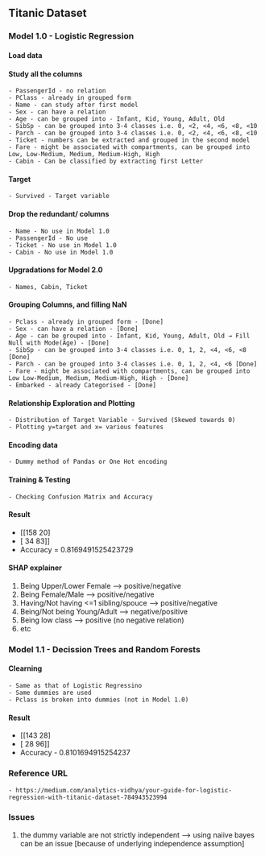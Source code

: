 ## Titanic Dataset

### Model 1.0 - Logistic Regression

#### Load data

#### Study all the columns
    - PassengerId - no relation
    - PClass - already in grouped form
    - Name - can study after first model
    - Sex - can have a relation
    - Age - can be grouped into - Infant, Kid, Young, Adult, Old
    - SibSp - can be grouped into 3-4 classes i.e. 0, <2, <4, <6, <8, <10
    - Parch - can be grouped into 3-4 classes i.e. 0, <2, <4, <6, <8, <10
    - Ticket - numbers can be extracted and grouped in the second model
    - Fare - might be associated with compartments, can be grouped into Low, Low-Medium, Medium, Medium-High, High
    - Cabin - Can be classified by extracting first Letter

#### Target
    - Survived - Target variable

#### Drop the redundant/ columns
    - Name - No use in Model 1.0
    - PassengerId - No use
    - Ticket - No use in Model 1.0
    - Cabin - No use in Model 1.0

#### Upgradations for Model 2.0
    - Names, Cabin, Ticket

#### Grouping Columns, and filling NaN
    - Pclass - already in grouped form - [Done]
    - Sex - can have a relation - [Done]
    - Age - can be grouped into - Infant, Kid, Young, Adult, Old → Fill Null with Mode(Age) - [Done]
    - SibSp - can be grouped into 3-4 classes i.e. 0, 1, 2, <4, <6, <8 [Done]     
    - Parch - can be grouped into 3-4 classes i.e. 0, 1, 2, <4, <6 [Done]
    - Fare - might be associated with compartments, can be grouped into Low Low-Medium, Medium, Medium-High, High - [Done]
    - Embarked - already Categorised - [Done]


#### Relationship Exploration and Plotting
    - Distribution of Target Variable - Survived (Skewed towards 0)
    - Plotting y=target and x= various features


#### Encoding data
    - Dummy method of Pandas or One Hot encoding

#### Training & Testing
    - Checking Confusion Matrix and Accuracy

#### Result
- [[158  20]
- [ 34  83]]
- Accuracy = 0.8169491525423729

#### SHAP explainer
1. Being Upper/Lower Female --> positive/negative 
2. Being Female/Male --> positive/negative
3. Having/Not having <=1 sibling/spouce -->  positive/negative
4. Being/Not being Young/Adult --> negative/positive
5. Being low class --> positive (no negative relation)
6. etc


### Model 1.1 - Decission Trees and Random Forests

#### Clearning
    - Same as that of Logistic Regressino
    - Same dummies are used
    - Pclass is broken into dummies (not in Model 1.0)

#### Result
- [[143  28]
- [ 28  96]]
- Accuracy - 0.8101694915254237


### Reference URL
    - https://medium.com/analytics-vidhya/your-guide-for-logistic-regression-with-titanic-dataset-784943523994

### Issues
1. the dummy variable are not strictly independent --> using naiive bayes can be an issue [because of underlying independence assumption]
